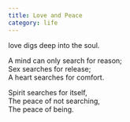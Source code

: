 ```yaml
---
title: Love and Peace
category: life
---
```


love digs deep into the soul.

A mind can only search for reason;  
Sex searches for release;  
A heart searches for comfort.

Spirit searches for itself,  
The peace of not searching,  
The peace of being.
